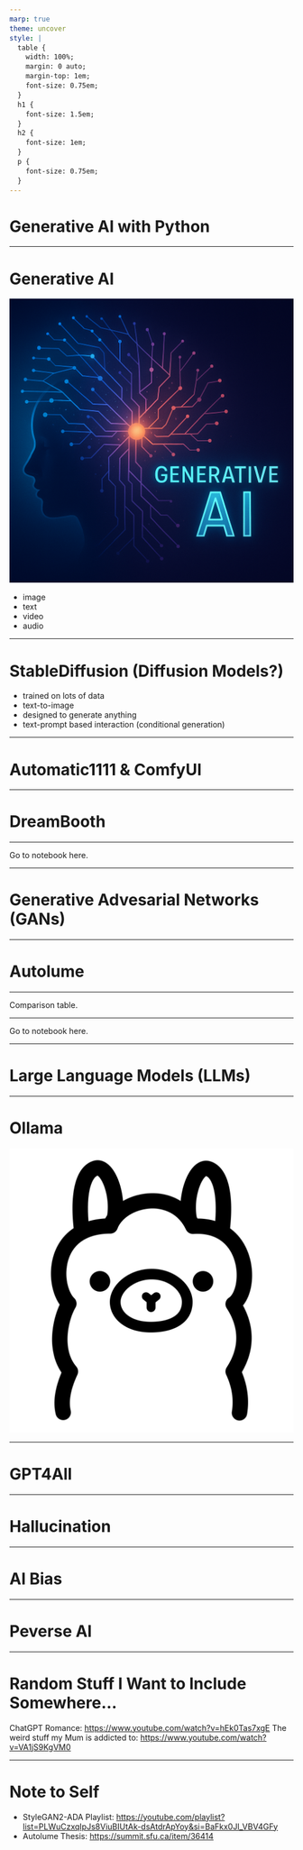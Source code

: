 ```yaml
---
marp: true
theme: uncover
style: |
  table {
    width: 100%;
    margin: 0 auto;
    margin-top: 1em;
    font-size: 0.75em;
  }
  h1 {
    font-size: 1.5em;
  }
  h2 {
    font-size: 1em;
  }
  p {
    font-size: 0.75em;
  }
---
```

# Generative AI with Python
---
# Generative AI
![bg left:33%](../pictures/generative-ai.png)

- image
- text
- video
- audio

---
# StableDiffusion (Diffusion Models?)

- trained on lots of data
- text-to-image
- designed to generate anything
- text-prompt based interaction (conditional generation)
---
# Automatic1111 & ComfyUI
---
# DreamBooth
---
Go to notebook here.

---
# Generative Advesarial Networks (GANs)
---
# Autolume
---
Comparison table.

---
Go to notebook here.

---
# Large Language Models (LLMs)
---
# Ollama
![bg left](../pictures/ollama.png)


---
# GPT4All
---
# Hallucination

---
# AI Bias

---
# Peverse AI

---
# Random Stuff I Want to Include Somewhere...

ChatGPT Romance: https://www.youtube.com/watch?v=hEk0Tas7xgE
The weird stuff my Mum is addicted to: https://www.youtube.com/watch?v=VA1jS9KgVM0

---
# Note to Self
- StyleGAN2-ADA Playlist: https://youtube.com/playlist?list=PLWuCzxqIpJs8ViuBIUtAk-dsAtdrApYoy&si=BaFkx0Jl_VBV4GFy
- Autolume Thesis: https://summit.sfu.ca/item/36414
